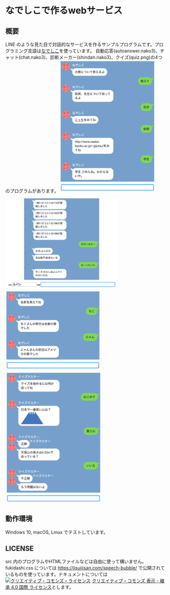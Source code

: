 # なでしこで作るwebサービス
## 概要
LINE のような見た目で対話的なサービスを作るサンプルプログラムです。プログラミング言語は[なでしこ](https://nadesi.com/top/)を使っています。
自動応答(autoanswer.nako3)、チャット(chat.nako3)、診断メーカー(shindan.nako3)、クイズ(quiz.png)の4つのプログラムがあります。
<img src="autoanswer.png" alt="自動応答の例" width="300">

<img src="chat.png" alt="チャットの対話例" width="350">

<img src="shindan.png" alt="診断メーカーの例" width="300">

<img src="quiz.png" alt="クイズの対話例" width="300">

## 動作環境
Windows 10, macOS, Linux でテストしています。

## LICENSE
src 内のプログラムやHTMLファイルなどは自由に使って構いません。fukidashi.css については https://jisuijisan.com/speech-bubble/ で公開されているものを使っています。ドキュメントについては <a rel="license" href="http://creativecommons.org/licenses/by-sa/4.0/"><img alt="クリエイティブ・コモンズ・ライセンス" style="border-width:0" src="https://i.creativecommons.org/l/by-sa/4.0/88x31.png" /></a> <a rel="license" href="http://creativecommons.org/licenses/by-sa/4.0/">クリエイティブ・コモンズ 表示 - 継承 4.0 国際 ライセンス</a>とします。
